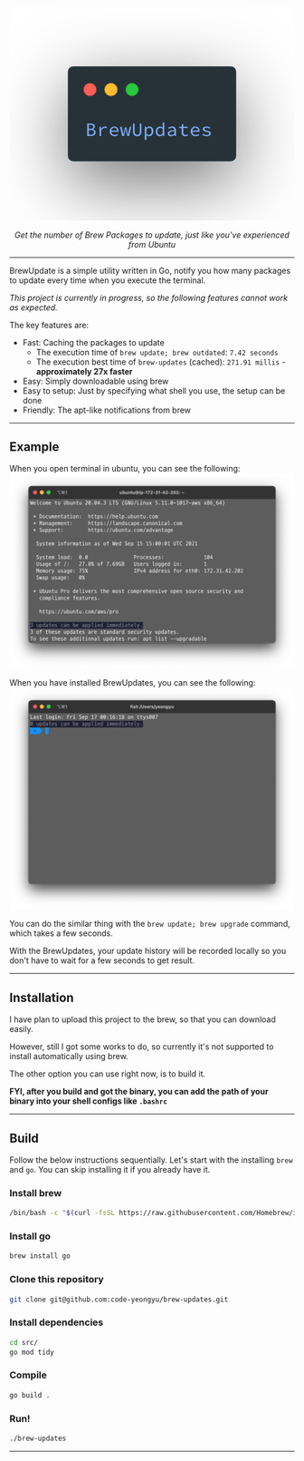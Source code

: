 <p align="center">
  <img src="https://raw.githubusercontent.com/code-yeongyu/brew-updates/master/docs/images/logo.png" alt="BrewUpdates">
</p>
<p align="center">
    <em>Get the number of Brew Packages to update, just like you've experienced from Ubuntu</em>
</p>

---

BrewUpdate is a simple utility written in Go, notify you how many packages to update every time when you execute the terminal.

_This project is currently in progress, so the following features cannot work as expected._

The key features are:

- Fast: Caching the packages to update
  - The execution time of `brew update; brew outdated`: `7.42 seconds`
  - The execution best time of `brew-updates` (cached): `271.91 millis` - **approximately 27x faster**
- Easy: Simply downloadable using brew
- Easy to setup: Just by specifying what shell you use, the setup can be done
- Friendly: The apt-like notifications from brew

---

## Example

When you open terminal in ubuntu, you can see the following:
![SSH-connected ubuntu screenshot](docs/images/ubuntu-execution.png)

When you have installed BrewUpdates, you can see the following:
![demo](docs/images/execution.png)

You can do the similar thing with the `brew update; brew upgrade` command, which takes a few seconds.

With the BrewUpdates, your update history will be recorded locally so you don't have to wait for a few seconds to get result.

---

## Installation

I have plan to upload this project to the brew, so that you can download easily.

However, still I got some works to do, so currently it's not supported to install automatically using brew.

The other option you can use right now, is to build it.

**FYI, after you build and got the binary, you can add the path of your binary into your shell configs like `.bashrc`**

---

## Build

Follow the below instructions sequentially. Let's start with the installing `brew` and `go`. You can skip installing it if you already have it.

### Install brew

```sh
/bin/bash -c "$(curl -fsSL https://raw.githubusercontent.com/Homebrew/install/HEAD/install.sh)"
```

### Install go

```sh
brew install go
```

### Clone this repository

```sh
git clone git@github.com:code-yeongyu/brew-updates.git
```

### Install dependencies

```sh
cd src/
go mod tidy
```

### Compile

```sh
go build .
```

### Run!

```sh
./brew-updates
```

---
